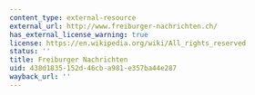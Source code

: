 ```yaml
---
content_type: external-resource
external_url: http://www.freiburger-nachrichten.ch/
has_external_license_warning: true
license: https://en.wikipedia.org/wiki/All_rights_reserved
status: ''
title: Freiburger Nachrichten
uid: 438d1835-152d-46cb-a981-e357ba44e287
wayback_url: ''
---
```

